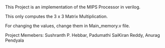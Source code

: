 This Project is an implementation of the MIPS Processor in verilog.

This only computes the 3 x 3 Matrix Multiplication.

For changing the values, change them in Main_memory.v file.

Project Memebers:
  Sushranth P. Hebbar,
  Padumathi SaiKiran Reddy, 
  Anurag Pendyala
